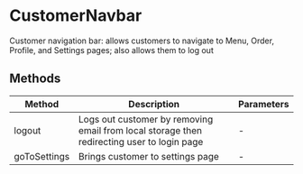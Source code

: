 # CustomerNavbar

Customer navigation bar: allows customers to navigate to Menu, Order, Profile, and Settings pages; also allows them to log out

## Methods

<!-- @vuese:CustomerNavbar:methods:start -->
|Method|Description|Parameters|
|---|---|---|
|logout|Logs out customer by removing email from local storage then redirecting user to login page|-|
|goToSettings|Brings customer to settings page|-|

<!-- @vuese:CustomerNavbar:methods:end -->


